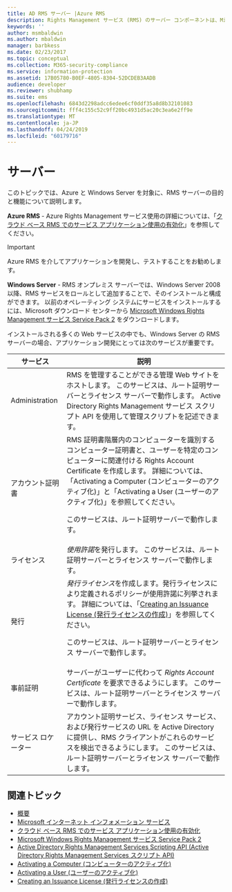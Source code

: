 ```yaml
---
title: AD RMS サーバー |Azure RMS
description: Rights Management サービス (RMS) のサーバー コンポーネントは、Microsoft インターネット インフォメーション サービスで実行される一連の Web サービスによって実装されます。
keywords: ''
author: msmbaldwin
ms.author: mbaldwin
manager: barbkess
ms.date: 02/23/2017
ms.topic: conceptual
ms.collection: M365-security-compliance
ms.service: information-protection
ms.assetid: 17B05780-B0EF-4805-8304-52DCDEB3AADB
audience: developer
ms.reviewer: shubhamp
ms.suite: ems
ms.openlocfilehash: 6843d2298adcc6edee6cf0ddf35a8d8b32101083
ms.sourcegitcommit: fff4c155c52c9ff20bc4931d5ac20c3ea6e2ff9e
ms.translationtype: MT
ms.contentlocale: ja-JP
ms.lasthandoff: 04/24/2019
ms.locfileid: "60179716"
---
```

# <a name="server"></a>サーバー

このトピックでは、Azure と Windows Server を対象に、RMS サーバーの目的と機能について説明します。

**Azure RMS** - Azure Rights Management サービス使用の詳細については、「[クラウド ベース RMS でのサービス アプリケーション使用の有効化](how-to-use-file-api-with-aadrm-cloud.md)」を参照してください。

> [!IMPORTANT] 
> Azure RMS を介してアプリケーションを開発し、テストすることをお勧めします。

**Windows Server** - RMS オンプレミス サーバーでは、Windows Server 2008 以降、RMS サービスをロールとして追加することで、そのインストールと構成ができます。 以前のオペレーティング システムにサービスをインストールするには、Microsoft ダウンロード センターから [Microsoft Windows Rights Management サービス Service Pack 2](https://www.microsoft.com/download/details.aspx?id=4909) をダウンロードします。

インストールされる多くの Web サービスの中でも、Windows Server の RMS サーバーの場合、アプリケーション開発にとっては次のサービスが重要です。

| サービス | 説明 |
|---------|-------------|
| Administration | RMS を管理することができる管理 Web サイトをホストします。 このサービスは、ルート証明サーバーとライセンス サーバーで動作します。 Active Directory Rights Management サービス スクリプト API を使用して管理スクリプトを記述できます。|
| アカウント証明書 |RMS 証明書階層内のコンピューターを識別するコンピューター証明書と、ユーザーを特定のコンピューターに関連付ける Rights Account Certificate を作成します。 詳細については、「Activating a Computer (コンピューターのアクティブ化)」と「Activating a User (ユーザーのアクティブ化)」を参照してください。<p><p>このサービスは、ルート証明サーバーで動作します。 |
|ライセンス | *使用許諾*を発行します。 このサービスは、ルート証明サーバーとライセンス サーバーで動作します。|
|発行 | *発行ライセンス*を作成します。発行ライセンスにより定義されるポリシーが使用許諾に列挙されます。 詳細については、「[Creating an Issuance License (発行ライセンスの作成)](https://msdn.microsoft.com/library/Aa362355)」を参照してください。<p><p>このサービスは、ルート証明サーバーとライセンス サーバーで動作します。|
|事前証明 | サーバーがユーザーに代わって *Rights Account Certificate* を要求できるようにします。 このサービスは、ルート証明サーバーとライセンス サーバーで動作します。|
|サービス ロケーター | アカウント証明サービス、ライセンス サービス、および発行サービスの URL を Active Directory に提供し、RMS クライアントがこれらのサービスを検出できるようにします。 このサービスは、ルート証明サーバーとライセンス サーバーで動作します。|

## <a name="related-topics"></a>関連トピック ##
* [概要](ad-rms-overview.md)
* [Microsoft インターネット インフォメーション サービス](https://www.iis.net/overview)
* [クラウド ベース RMS でのサービス アプリケーション使用の有効化](how-to-use-file-api-with-aadrm-cloud.md)
* [Microsoft Windows Rights Management サービス Service Pack 2](https://www.microsoft.com/download/details.aspx?id=4909)
* [Active Directory Rights Management Services Scripting API (Active Directory Rights Management Services スクリプト API)](https://msdn.microsoft.com/library/Bb968797)
* [Activating a Computer (コンピューターのアクティブ化)](https://msdn.microsoft.com/library/Cc530377)
* [Activating a User (ユーザーのアクティブ化)](https://msdn.microsoft.com/library/Cc530378)
* [Creating an Issuance License (発行ライセンスの作成)](https://msdn.microsoft.com/library/Aa362355)
